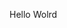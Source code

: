 Hello Wolrd







































































































































































































































































































































































































































































































































































































































































































































































































































































